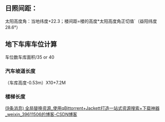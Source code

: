## 日照间距：
太阳高度角：当地纬度+22.3；楼间距=楼的高度*太阳高度角正切值`（益阳纬度28.6°）

## 地下车库车位计算
车位数车库面积/35  or 40

### 汽车坡道长度
（车库高度-0.53m）X10+7.2M

### 楼梯长度
[(9条消息) 全局替换资源_使用qBittorrent+Jackett打造一站式资源搜索+下载神器_weixin_39611506的博客-CSDN博客](https://blog.csdn.net/weixin_39611506/article/details/112661090)